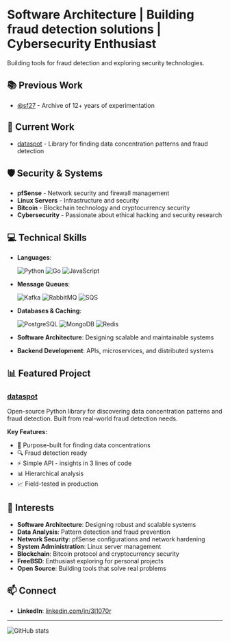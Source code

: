 # Software Architecture | Building fraud detection solutions | Cybersecurity Enthusiast

Building tools for fraud detection and exploring security technologies.

## 📚 **Previous Work**
- [@sf27](https://github.com/sf27) - Archive of 12+ years of experimentation

## 🚀 **Current Work**

- [dataspot](https://github.com/frauddi/dataspot) - Library for finding data concentration patterns and fraud detection

## 🛡️ **Security & Systems**

- **pfSense** - Network security and firewall management
- **Linux Servers** - Infrastructure and security
- **Bitcoin** - Blockchain technology and cryptocurrency security
- **Cybersecurity** - Passionate about ethical hacking and security research

## 💻 **Technical Skills**

- **Languages**:

  ![Python](https://img.shields.io/badge/Python-3776AB?style=flat&logo=python&logoColor=white)
  ![Go](https://img.shields.io/badge/Go-00ADD8?style=flat&logo=go&logoColor=white)
  ![JavaScript](https://img.shields.io/badge/JavaScript-F7DF1E?style=flat&logo=javascript&logoColor=black)

- **Message Queues**:

  ![Kafka](https://img.shields.io/badge/Apache%20Kafka-231F20?style=flat&logo=apache-kafka&logoColor=white)
  ![RabbitMQ](https://img.shields.io/badge/RabbitMQ-FF6600?style=flat&logo=rabbitmq&logoColor=white)
  ![SQS](https://img.shields.io/badge/Amazon%20SQS-FF9900?style=flat&logo=amazon-aws&logoColor=white)

- **Databases & Caching**:

  ![PostgreSQL](https://img.shields.io/badge/PostgreSQL-4169E1?style=flat&logo=postgresql&logoColor=white)
  ![MongoDB](https://img.shields.io/badge/MongoDB-47A248?style=flat&logo=mongodb&logoColor=white)
  ![Redis](https://img.shields.io/badge/Redis-DC382D?style=flat&logo=redis&logoColor=white)

- **Software Architecture**: Designing scalable and maintainable systems
- **Backend Development**: APIs, microservices, and distributed systems

## 📊 **Featured Project**

### [dataspot](https://github.com/frauddi/dataspot)

Open-source Python library for discovering data concentration patterns and fraud detection. Built from real-world fraud detection needs.

**Key Features:**

- 🎯 Purpose-built for finding data concentrations
- 🔍 Fraud detection ready
- ⚡ Simple API - insights in 3 lines of code
- 📊 Hierarchical analysis
- 📈 Field-tested in production

## 🎯 **Interests**

- **Software Architecture**: Designing robust and scalable systems
- **Data Analysis**: Pattern detection and fraud prevention
- **Network Security**: pfSense configurations and network hardening
- **System Administration**: Linux server management
- **Blockchain**: Bitcoin protocol and cryptocurrency security
- **FreeBSD**: Enthusiast exploring for personal projects
- **Open Source**: Building tools that solve real problems

## 📫 **Connect**

- **LinkedIn**: [linkedin.com/in/3l1070r](https://www.linkedin.com/in/3l1070r/)

---

![GitHub stats](https://github-readme-stats.vercel.app/api?username=3l1070r&show_icons=true&theme=dark)
